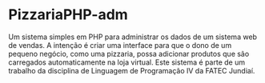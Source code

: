 # PizzariaPHP-adm
Um sistema simples em PHP para administrar os dados de um sistema web de vendas. A intenção é criar uma interface para que o dono de um pequeno negócio, como uma pizzaria, possa adicionar produtos que são carregados automaticamente na loja virtual. Este sistema é parte de um trabalho da disciplina de Linguagem de Programação IV da FATEC Jundiaí.
